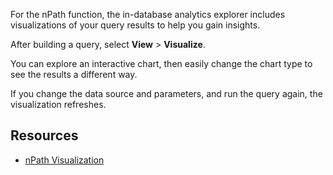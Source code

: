 For the nPath function, the in-database analytics explorer includes visualizations of your query results to help you gain insights.

After building a query, select **View** > **Visualize**.

You can explore an interactive chart, then easily change the chart type to see the results a different way.

If you change the data source and parameters, and run the query again, the visualization refreshes.

## Resources


-   [nPath Visualization](https://docs.teradata.com/access/sources/dita/topic?dita:topicPath=uwn1695858297768.dita)


